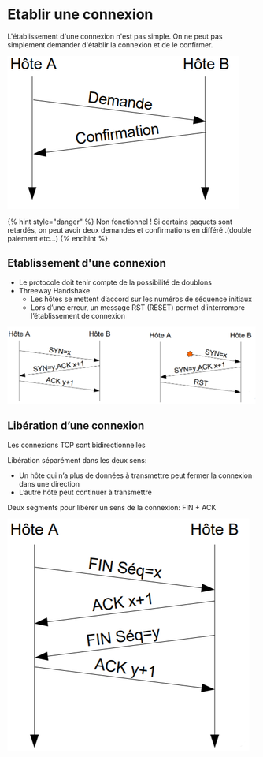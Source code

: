 # Etablir une connexion

L'établissement d'une connexion n'est pas simple. On ne peut pas simplement demander d'établir la connexion et de le confirmer.

![Protocole non fonctionnel](../../.gitbook/assets/image%20%281%29.png)

{% hint style="danger" %}
Non fonctionnel ! Si certains paquets sont retardés, on peut avoir deux demandes et confirmations en différé .\(double paiement etc...\)
{% endhint %}

## Etablissement d'une connexion

* Le protocole doit tenir compte de la possibilité de doublons
* Threeway Handshake
  * Les hôtes se mettent d’accord sur les numéros de séquence initiaux
  * Lors d’une erreur, un message RST \(RESET\) permet d’interrompre l’établissement de connexion

![](../../.gitbook/assets/image%20%28131%29.png)

## Libération d’une connexion

Les connexions TCP sont bidirectionnelles

Libération séparément dans les deux sens:

* Un hôte qui n’a plus de données à transmettre peut fermer la connexion dans une direction
* L’autre hôte peut continuer à transmettre

Deux segments pour libérer un sens de la connexion: FIN + ACK

![L&apos;h&#xF4;te A n&apos;a plus rien &#xE0; transmettre et ferme la connexion](../../.gitbook/assets/image%20%282%29.png)

